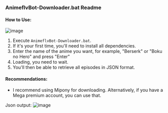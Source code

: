 ### AnimeflvBot-Downloader.bat Readme

#### How to Use: 

![image](https://github.com/serranogallegogerardo/AnimeflvBot-Downloader/assets/98660245/60548ed8-840b-4122-b3f5-db2417f68c32)

1. Execute `AnimeflvBot-Downloader.bat`.
2. If it's your first time, you'll need to install all dependencies.
3. Enter the name of the anime you want, for example, "Berserk" or "Boku no Hero" and press "Enter"
4. Loading, you need to wait.
5. You'll then be able to retrieve all episodes in JSON format.

#### Recommendations:

- I recommend using Mipony for downloading. Alternatively, if you have a Mega premium account, you can use that.

Json output:
![image](https://github.com/serranogallegogerardo/AnimeflvBot-Downloader/assets/98660245/6c6b042d-a88f-499b-a186-72a4ab9edc3d)

